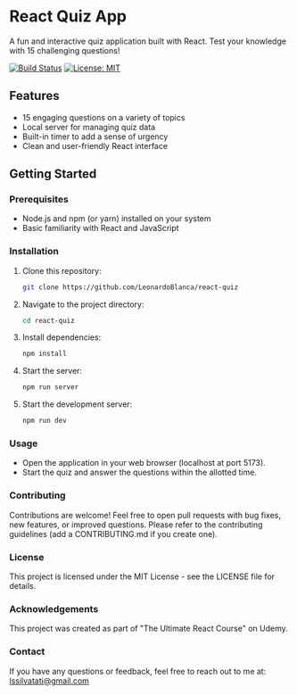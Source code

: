 # React Quiz App

A fun and interactive quiz application built with React. Test your knowledge with 15 challenging questions!

[![Build Status](https://img.shields.io/badge/build-passing-brightgreen)](#)
[![License: MIT](https://img.shields.io/badge/License-MIT-yellow.svg)](https://opensource.org/licenses/MIT)

## Features

* 15 engaging questions on a variety of topics
* Local server for managing quiz data
* Built-in timer to add a sense of urgency
* Clean and user-friendly React interface

## Getting Started

### Prerequisites

* Node.js and npm (or yarn) installed on your system
* Basic familiarity with React and JavaScript

### Installation

1. Clone this repository:
    ```bash
    git clone https://github.com/LeonardoBlanca/react-quiz
    ```
2. Navigate to the project directory:
    ```bash
    cd react-quiz
    ```

3. Install dependencies:
    ```bash
    npm install 
    ```

4. Start the server:
    ```bash
    npm run server
    ```

5. Start the development server:
    ```bash
    npm run dev
    ```

### Usage

* Open the application in your web browser (localhost at port 5173).
* Start the quiz and answer the questions within the allotted time.

### Contributing
Contributions are welcome! Feel free to open pull requests with bug fixes, new features, or improved questions. Please refer to the contributing guidelines (add a CONTRIBUTING.md if you create one).

### License
This project is licensed under the MIT License - see the LICENSE file for details.

### Acknowledgements
This project was created as part of "The Ultimate React Course" on Udemy.

### Contact
If you have any questions or feedback, feel free to reach out to me at: lssilvatati@gmail.com
